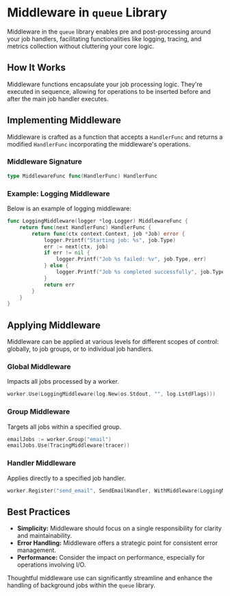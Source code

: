 # Middleware in `queue` Library

Middleware in the `queue` library enables pre and post-processing around your job handlers, facilitating functionalities like logging, tracing, and metrics collection without cluttering your core logic.

## How It Works

Middleware functions encapsulate your job processing logic. They're executed in sequence, allowing for operations to be inserted before and after the main job handler executes.

## Implementing Middleware

Middleware is crafted as a function that accepts a `HandlerFunc` and returns a modified `HandlerFunc` incorporating the middleware's operations.

### Middleware Signature

```go
type MiddlewareFunc func(HandlerFunc) HandlerFunc
```

### Example: Logging Middleware

Below is an example of logging middleware:

```go
func LoggingMiddleware(logger *log.Logger) MiddlewareFunc {
    return func(next HandlerFunc) HandlerFunc {
        return func(ctx context.Context, job *Job) error {
            logger.Printf("Starting job: %s", job.Type)
            err := next(ctx, job)
            if err != nil {
                logger.Printf("Job %s failed: %v", job.Type, err)
            } else {
                logger.Printf("Job %s completed successfully", job.Type)
            }
            return err
        }
    }
}
```

## Applying Middleware

Middleware can be applied at various levels for different scopes of control: globally, to job groups, or to individual job handlers.

### Global Middleware

Impacts all jobs processed by a worker.

```go
worker.Use(LoggingMiddleware(log.New(os.Stdout, "", log.LstdFlags)))
```

### Group Middleware

Targets all jobs within a specified group.

```go
emailJobs := worker.Group("email")
emailJobs.Use(TracingMiddleware(tracer))
```

### Handler Middleware

Applies directly to a specified job handler.

```go
worker.Register("send_email", SendEmailHandler, WithMiddleware(LoggingMiddleware(log.New(os.Stdout, "", log.LstdFlags))))
```

## Best Practices

- **Simplicity:** Middleware should focus on a single responsibility for clarity and maintainability.
- **Error Handling:** Middleware offers a strategic point for consistent error management.
- **Performance:** Consider the impact on performance, especially for operations involving I/O.

Thoughtful middleware use can significantly streamline and enhance the handling of background jobs within the `queue` library.